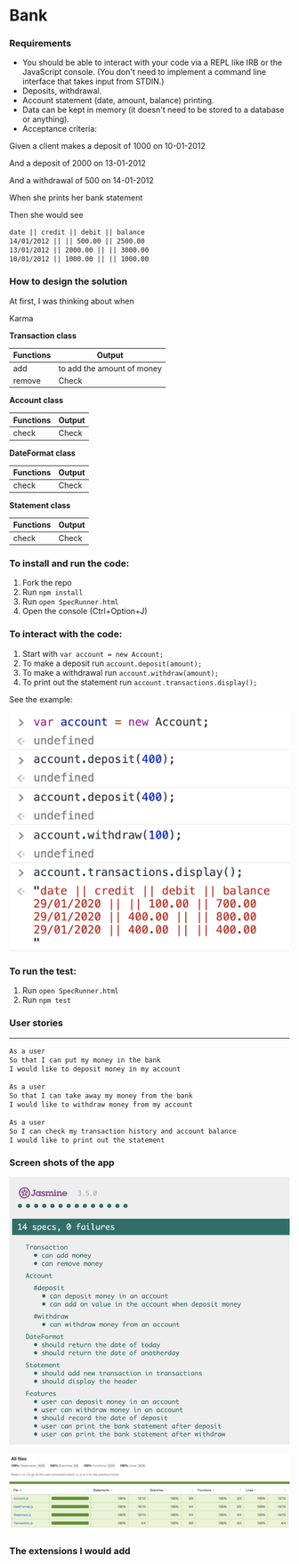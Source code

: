 # Bank


### Requirements

- You should be able to interact with your code via a REPL like IRB or the JavaScript console. (You don't need to implement a command line interface that takes input from STDIN.)
- Deposits, withdrawal.
- Account statement (date, amount, balance) printing.
- Data can be kept in memory (it doesn't need to be stored to a database or anything).
- Acceptance criteria:

Given a client makes a deposit of 1000 on 10-01-2012

And a deposit of 2000 on 13-01-2012

And a withdrawal of 500 on 14-01-2012

When she prints her bank statement

Then she would see
```
date || credit || debit || balance
14/01/2012 || || 500.00 || 2500.00
13/01/2012 || 2000.00 || || 3000.00
10/01/2012 || 1000.00 || || 1000.00
```

### How to design the solution

At first, I was thinking about when 

Karma


**Transaction class**

|Functions | Output|
|------- | ---------|
|add | to add the amount of money|
|remove | Check|

**Account class**

|Functions | Output|
|------- | ---------|
|check | Check|

**DateFormat class**

|Functions | Output|
|------- | ---------|
|check | Check|

**Statement class**

|Functions | Output|
|------- | ---------|
|check | Check|


### To install and run the code:

1. Fork the repo
2. Run `npm install`
3. Run `open SpecRunner.html` 
4. Open the console (Ctrl+Option+J)

### To interact with the code:

1. Start with `var account = new Account;`
2. To make a deposit run `account.deposit(amount);` 
3. To make a withdrawal run `account.withdraw(amount);` 
4. To print out the statement run `account.transactions.display();`

See the example:

![console](img/console.png)


### To run the test:

1. Run `open SpecRunner.html` 
2. Run `npm test`


### User stories
-------

```
As a user
So that I can put my money in the bank
I would like to deposit money in my account

As a user
So that I can take away my money from the bank
I would like to withdraw money from my account

As a user
So I can check my transaction history and account balance
I would like to print out the statement

```

### Screen shots of the app




![test results](img/results.png)

![test coverage](img/coverage.png)


### The extensions I would add

 
